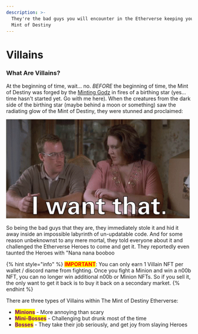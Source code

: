 ```yaml
---
description: >-
  They're the bad guys you will encounter in the Etherverse keeping you from the
  Mint of Destiny
---
```


# Villains

### What Are Villains?

At the beginning of time, wait... no. _BEFORE_ the beginning of time, the Mint of Destiny was forged by the [Minting Godz](../../about/minting-godz.md) in fires of a birthing star (yes... time hasn't started yet. Go with me here). When the creatures from the dark side of the birthing star (maybe behind a moon or something) saw the radiating glow of the Mint of Destiny, they were stunned and proclaimed:

![](../../.gitbook/assets/napoleon-dynamite.gif)

So being the bad guys that they are, they immediately stole it and hid it away inside an impossible labyrinth of un-updatable code. And for some reason unbeknownst to any mere mortal, they told everyone about it and challenged the Etherverse Heroes to come and get it. They reportedly even taunted the Heroes with "Nana nana booboo

{% hint style="info" %}
<mark style="color:red;">**IMPORTANT**</mark>: You can only earn 1 Villain NFT per wallet / discord name from fighting. Once you fight a Minion and win a n00b NFT, you can no longer win additional n00b or Minion NFTs. So if you sell it, the only want to get it back is to buy it back on a secondary market.
{% endhint %}

There are three types of Villains within The Mint of Destiny Etherverse:

* <mark style="color:purple;">**Minions**</mark> - More annoying than scary
* <mark style="color:purple;">**Mini-Bosses**</mark> - Challenging but drunk most of the time
* <mark style="color:purple;">**Bosses**</mark> - They take their job seriously, and get joy from slaying Heroes
